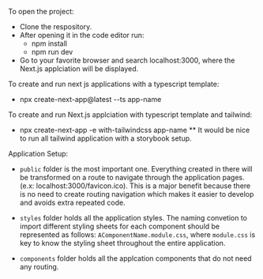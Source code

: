 To open the project:

- Clone the respository.
- After opening it in the code editor run:
  - npm install
  - npm run dev
- Go to your favorite browser and search localhost:3000, where the Next.js applciation will be displayed.

To create and run next js applications with a typescript template:

- npx create-next-app@latest --ts app-name

To create and run Next.js applciation with typescript template and tailwind:

- npx create-next-app -e with-tailwindcss
  app-name
  \*\* It would be nice to run all tailwind application with a storybook setup.

Application Setup:

- `public` folder is the most important one. Everything created in there will be transformed on a route to navigate through the application pages. (e.x: localhost:3000/favicon.ico). This is a major benefit because there is no need to create routing navigation which makes it easier to develop and avoids extra repeated code.

- `styles` folder holds all the application styles. The naming convetion to import different styling sheets for each component should be represented as follows: `AComponentName.module.css`, where `module.css` is key to know the styling sheet throughout the entire application.

- `components` folder holds all the applcation components that do not need any routing.
